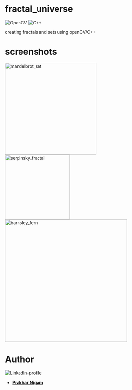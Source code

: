 # fractal_universe
![OpenCV](https://img.shields.io/badge/opencv-%23white.svg?style=for-the-badge&logo=opencv&logoColor=white)
![C++](https://img.shields.io/badge/c++-%2300599C.svg?style=for-the-badge&logo=c%2B%2B&logoColor=white)

creating fractals and sets using openCV/C++
# screenshots
<img width="300" alt="mandelbrot_set" src="https://user-images.githubusercontent.com/39532087/99527107-456b8280-29c2-11eb-9d43-03fc52017c6f.PNG"><img width="212" alt="serpinsky_fractal" src="https://user-images.githubusercontent.com/39532087/99243143-3ea80880-2826-11eb-9816-dac0da0d3cac.PNG">
<img width="400" alt="barnsley_fern" src="https://user-images.githubusercontent.com/39532087/99290989-1e4b6e80-2865-11eb-90d7-9b10e1f0460f.PNG">

# Author

[![LinkedIn-profile](https://img.shields.io/badge/LinkedIn-Profile-teal.svg)](https://www.linkedin.com/in/prakhar-nigam-78732970/)

* [**Prakhar Nigam**](https://github.com/quantumsoul)
